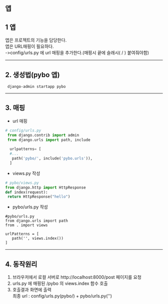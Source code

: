 앱
--
## 1 앱
 앱은 프로젝트의 기능을 담당한다.  
 앱은 URL매핑이 필요하다.  
 ->config/urls.py 에 url 매핑을 추가한다.(매핑시 끝에 슬래시( / ) 붙여줘야함)
* * *
## 2. 생성법(pybo 앱)
 ```
  django-admin startapp pybo
 ```
 * * *
 
## 3. 매핑
 * url 매핑
 ```python
 # config/urls.py
  from django.contrib import admin
  from django.urls import path, include
  
   urlpatterns= [
   #...
    path('pybo/', include('pybo.urls')),
   ]
 ```
 
 * views.py 작성
 
 ```python
# pybo/views.py
 from django.http import HttpResponse
 def index(request):
  return HttpResponse("hello")
 ```
 
  * pybo/urls.py 작성
 ```
 #pybo/urls.py
 from django.urls import path
 from . import views

 urlPatterns = [
    path('', views.index())
]
 ```
 * * *
## 4. 동작원리
1. 브라우저에서 로컬 서버로 http://localhost:8000/post 페이지를 요청
2. urls.py 에 매핑된 /pybo 의 views.index 함수 호출
3. 호출결과 화면에 출력  
최종 url : config/urls.py(pybo/) + pybo/urls.py('')

